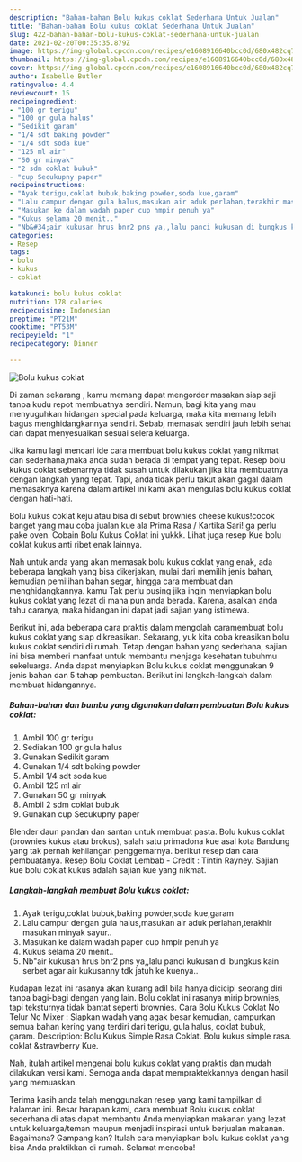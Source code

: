 ```yaml
---
description: "Bahan-bahan Bolu kukus coklat Sederhana Untuk Jualan"
title: "Bahan-bahan Bolu kukus coklat Sederhana Untuk Jualan"
slug: 422-bahan-bahan-bolu-kukus-coklat-sederhana-untuk-jualan
date: 2021-02-20T00:35:35.879Z
image: https://img-global.cpcdn.com/recipes/e1608916640bcc0d/680x482cq70/bolu-kukus-coklat-foto-resep-utama.jpg
thumbnail: https://img-global.cpcdn.com/recipes/e1608916640bcc0d/680x482cq70/bolu-kukus-coklat-foto-resep-utama.jpg
cover: https://img-global.cpcdn.com/recipes/e1608916640bcc0d/680x482cq70/bolu-kukus-coklat-foto-resep-utama.jpg
author: Isabelle Butler
ratingvalue: 4.4
reviewcount: 15
recipeingredient:
- "100 gr terigu"
- "100 gr gula halus"
- "Sedikit garam"
- "1/4 sdt baking powder"
- "1/4 sdt soda kue"
- "125 ml air"
- "50 gr minyak"
- "2 sdm coklat bubuk"
- "cup Secukupny paper"
recipeinstructions:
- "Ayak terigu,coklat bubuk,baking powder,soda kue,garam"
- "Lalu campur dengan gula halus,masukan air aduk perlahan,terakhir masukan minyak sayur.."
- "Masukan ke dalam wadah paper cup hmpir penuh ya"
- "Kukus selama 20 menit.."
- "Nb&#34;air kukusan hrus bnr2 pns ya,,lalu panci kukusan di bungkus kain serbet agar air kukusanny tdk jatuh ke kuenya.."
categories:
- Resep
tags:
- bolu
- kukus
- coklat

katakunci: bolu kukus coklat 
nutrition: 178 calories
recipecuisine: Indonesian
preptime: "PT21M"
cooktime: "PT53M"
recipeyield: "1"
recipecategory: Dinner

---
```



![Bolu kukus coklat](https://img-global.cpcdn.com/recipes/e1608916640bcc0d/680x482cq70/bolu-kukus-coklat-foto-resep-utama.jpg)

Di zaman  sekarang , kamu memang dapat mengorder masakan siap saji tanpa kudu repot membuatnya sendiri. Namun, bagi kita yang mau menyuguhkan hidangan special pada keluarga, maka kita memang lebih bagus menghidangkannya sendiri. Sebab, memasak sendiri jauh lebih sehat dan dapat menyesuaikan sesuai selera keluarga.

Jika kamu lagi mencari ide cara membuat bolu kukus coklat yang nikmat dan sederhana,maka anda sudah berada di tempat yang tepat. Resep bolu kukus coklat  sebenarnya tidak susah untuk dilakukan jika kita membuatnya dengan langkah yang tepat. Tapi, anda tidak perlu takut akan gagal dalam memasaknya 
karena dalam artikel ini kami akan mengulas bolu kukus coklat dengan hati-hati.  

Bolu kukus coklat keju atau bisa di sebut brownies cheese kukus!cocok banget yang mau coba jualan kue ala Prima Rasa / Kartika Sari! ga perlu pake oven. Cobain Bolu Kukus Coklat ini yukkk. Lihat juga resep Kue bolu coklat kukus anti ribet enak lainnya.

Nah untuk anda yang akan memasak bolu kukus coklat yang enak, ada beberapa langkah yang bisa dikerjakan, mulai dari memilih jenis bahan, kemudian pemilihan bahan segar, hingga cara membuat dan menghidangkannya. kamu Tak perlu pusing jika ingin menyiapkan bolu kukus coklat yang lezat di mana pun anda berada. Karena, asalkan anda  tahu caranya, maka hidangan ini dapat jadi sajian yang istimewa.

Berikut ini, ada beberapa cara praktis  dalam mengolah caramembuat bolu kukus coklat yang siap dikreasikan. Sekarang, yuk kita coba kreasikan bolu kukus coklat sendiri di rumah. Tetap dengan bahan yang sederhana, sajian ini bisa memberi manfaat untuk membantu menjaga kesehatan tubuhmu sekeluarga. Anda dapat menyiapkan Bolu kukus coklat menggunakan 9 jenis bahan dan 5 tahap pembuatan. Berikut ini langkah-langkah dalam membuat hidangannya.

<!--inarticleads1-->

##### Bahan-bahan dan bumbu yang digunakan dalam pembuatan Bolu kukus coklat:

1. Ambil 100 gr terigu
1. Sediakan 100 gr gula halus
1. Gunakan Sedikit garam
1. Gunakan 1/4 sdt baking powder
1. Ambil 1/4 sdt soda kue
1. Ambil 125 ml air
1. Gunakan 50 gr minyak
1. Ambil 2 sdm coklat bubuk
1. Gunakan cup Secukupny paper


Blender daun pandan dan santan untuk membuat pasta. Bolu kukus coklat (brownies kukus atau brokus), salah satu primadona kue asal kota Bandung yang tak pernah kehilangan penggemarnya. berikut resep dan cara pembuatanya. Resep Bolu Coklat Lembab - Credit : Tintin Rayney. Sajian kue bolu coklat kukus adalah sajian kue yang nikmat. 

<!--inarticleads2-->

##### Langkah-langkah membuat Bolu kukus coklat:

1. Ayak terigu,coklat bubuk,baking powder,soda kue,garam
1. Lalu campur dengan gula halus,masukan air aduk perlahan,terakhir masukan minyak sayur..
1. Masukan ke dalam wadah paper cup hmpir penuh ya
1. Kukus selama 20 menit..
1. Nb&#34;air kukusan hrus bnr2 pns ya,,lalu panci kukusan di bungkus kain serbet agar air kukusanny tdk jatuh ke kuenya..


Kudapan lezat ini rasanya akan kurang adil bila hanya dicicipi seorang diri tanpa bagi-bagi dengan yang lain. Bolu coklat ini rasanya mirip brownies, tapi teksturnya tidak bantat seperti brownies. Cara Bolu Kukus Coklat No Telur No Mixer : Siapkan wadah yang agak besar kemudian, campurkan semua bahan kering yang terdiri dari terigu, gula halus, coklat bubuk, garam. Description: Bolu Kukus Simple Rasa Coklat. Bolu kukus simple rasa. coklat &amp;strawberry Kue. 

Nah, itulah artikel mengenai  bolu kukus coklat  yang praktis dan mudah dilakukan versi kami. Semoga anda dapat mempraktekkannya dengan hasil yang memuaskan. 

Terima kasih anda telah menggunakan resep yang kami tampilkan di halaman ini. Besar harapan kami, cara membuat  Bolu kukus coklat sederhana di atas dapat membantu Anda menyiapkan makanan yang lezat untuk keluarga/teman maupun menjadi inspirasi untuk berjualan makanan. Bagaimana? Gampang kan? Itulah cara menyiapkan bolu kukus coklat yang bisa Anda praktikkan di rumah. Selamat mencoba!

